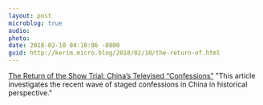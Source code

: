 ```yaml
---
layout: post
microblog: true
audio: 
photo: 
date: 2018-02-10 04:10:06 -0800
guid: http://kerim.micro.blog/2018/02/10/the-return-of.html
---
```

[The Return of the Show Trial: China’s Televised “Confessions”](http://apjjf.org/2017/13/Fiskesjo.html) "This article investigates the recent wave of staged confessions in China in historical perspective."
